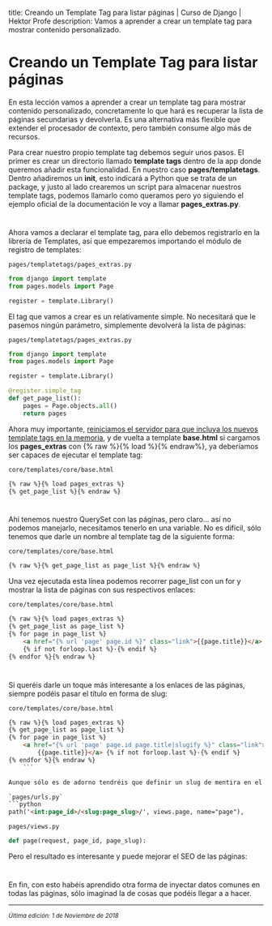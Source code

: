 title: Creando un Template Tag para listar páginas | Curso de Django | Hektor Profe
description: Vamos a aprender a crear un template tag para mostrar contenido personalizado.

<style>
.admonition.note > .superfences-tabs > label:hover, .headerlink{ color: #018dc5 !important; }
.admonition.note { box-shadow: none; margin: 0; padding: 0; border-left: 0; border-radius: 0; font-size: 105%; }
.admonition.note label{ font-size: 91%; }
.admonition.note > .admonition-title { display: none; }
</style>

# Creando un Template Tag para listar páginas

En esta lección vamos a aprender a crear un template tag para mostrar contenido personalizado, concretamente lo que hará es recuperar la lista de páginas secundarias y devolverla. Es una alternativa más flexible que extender el procesador de contexto, pero también consume algo más de recursos.

Para crear nuestro propio template tag debemos seguir unos pasos. El primer es crear un directorio llamado **template tags** dentro de la app donde queremos añadir esta funcionalidad. En nuestro caso **pages/templatetags**. Dentro añadiremos un **init**, esto indicará a Python que se trata de un package, y justo al lado crearemos un script para almacenar nuestros template tags, podemos llamarlo como queramos pero yo siguiendo el ejemplo oficial de la documentación le voy a llamar **pages_extras.py**.

<div style="text-align:center;margin-top:25px"><img class="lazy" data-src="{{cdn}}/django/webempresa/52.png" style="max-width:190px"/></div>

Ahora vamos a declarar el template tag, para ello debemos registrarlo en la librería de Templates, así que empezaremos importando el módulo de registro de templates: 

`pages/templatetags/pages_extras.py`
```python
from django import template
from pages.models import Page

register = template.Library()
``` 

El tag que vamos a crear es un relativamente simple. No necesitará que le pasemos ningún parámetro, simplemente devolverá la lista de páginas:

`pages/templatetags/pages_extras.py`
```python
from django import template
from pages.models import Page

register = template.Library()

@register.simple_tag
def get_page_list():
    pages = Page.objects.all()
    return pages
``` 

Ahora muy importante, <u>reiniciamos el servidor para que incluya los nuevos template tags en la memoria</u>, y  de vuelta a template **base.html** si cargamos los **pages_extras** con {% raw %}{% load %}{% endraw%}, ya deberíamos ser capaces de ejecutar el template tag:

`core/templates/core/base.html`
```html
{% raw %}{% load pages_extras %}
{% get_page_list %}{% endraw %}
``` 

<div style="text-align:center;margin-top:25px"><img class="lazy" data-src="{{cdn}}/django/webempresa/53.png"/></div>

Ahí tenemos nuestro QuerySet con las páginas, pero claro… así no podemos manejarlo, necesitamos tenerlo en una variable. No es difícil, sólo tenemos que darle un nombre al template tag de la siguiente forma:

`core/templates/core/base.html`
```html
{% raw %}{% get_page_list as page_list %}{% endraw %}
``` 

Una vez ejecutada esta línea podemos recorrer page_list con un for y mostrar la lista de páginas con sus respectivos enlaces:

`core/templates/core/base.html`
```html
{% raw %}{% load pages_extras %}
{% get_page_list as page_list %}
{% for page in page_list %}
    <a href="{% url 'page' page.id %}" class="link">{{page.title}}</a> 
    {% if not forloop.last %}·{% endif %} 
{% endfor %}{% endraw %}
``` 

<div style="text-align:center;margin-top:25px"><img class="lazy" data-src="{{cdn}}/django/webempresa/54.png" style="max-width:400px"/></div>

Si queréis darle un toque más interesante a los enlaces de las páginas, siempre podéis pasar el título en forma de slug:

`core/templates/core/base.html`
```html
{% raw %}{% load pages_extras %}
{% get_page_list as page_list %}
{% for page in page_list %}
    <a href="{% url 'page' page.id page.title|slugify %}" class="link">
        {{page.title}}</a> {% if not forloop.last %}·{% endif %} 
{% endfor %}{% endraw %}
    ``` 

Aunque sólo es de adorno tendréis que definir un slug de mentira en el path y la vista:

`pages/urls.py`
```python
path('<int:page_id>/<slug:page_slug>/', views.page, name="page"),
``` 

`pages/views.py`
```python
def page(request, page_id, page_slug):
``` 

Pero el resultado es interesante y puede mejorar el SEO de las páginas:

<div style="text-align:center;margin-top:25px"><img class="lazy" data-src="{{cdn}}/django/webempresa/55.png" style="max-width:275px"/></div>

En fin, con esto habéis aprendido otra forma de inyectar datos comunes en todas las páginas, sólo imaginad la de cosas que podéis llegar a a hacer.

___
<small class="edited"><i>Última edición: 1 de Noviembre de 2018</i></small>